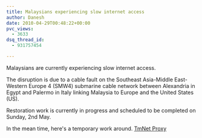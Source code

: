 ```yaml
---
title: Malaysians experiencing slow internet access
author: Danesh
date: 2010-04-29T00:48:22+00:00
pvc_views:
  - 3633
dsq_thread_id:
  - 931757454

---
```

Malaysians are currently experiencing slow internet access.

The disruption is due to a cable fault on the Southeast Asia-Middle East-Western Europe 4 (SMW4) submarine cable network between Alexandria in Egypt and Palermo in Italy linking Malaysia to Europe and the United States (US).

Restoration work is currently in progress and scheduled to be completed on Sunday, 2nd May.

In the mean time, here's a temporary work around. [TmNet Proxy][1]

 [1]: http://www.iprobot.net/internet/fix-your-streamyx-problem-today-by-using-tmnet-proxy/